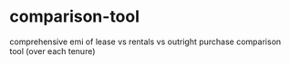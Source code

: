 # comparison-tool
comprehensive emi of lease vs rentals vs outright purchase comparison tool (over each tenure)
